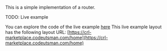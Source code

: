 This is a simple implementation of a router.


[//]: # (<div style="width: 380px; height: 620px; transform: scale&#40;0.8&#41;; transform-origin: top left;">)

[//]: # (  <iframe src="https://crl-marketplace-layout.codeutsman.com/" style="width: 100%; height: 100%;" frameborder="0"></iframe>)

[//]: # (</div>)

[//]: # ()
[//]: # (Code available on [samples/routerApp]&#40;https://github.com/utsmannn/compose-remote-layout/tree/main/samples/routerApp&#41;)
[//]: # (Or open in browser: [https://crl-marketplace-layout.codeutsman.com/]&#40;https://crl-marketplace-layout.codeutsman.com/&#41;)

TODO: Live example

You can explore the code of the live example [here](https://github.com/utsmannn/compose-remote-layout/tree/main/samples/routerApp)
This live example layout has the following layout URL:
[https://crl-marketplace.codeutsman.com/home](https://crl-marketplace.codeutsman.com/home)